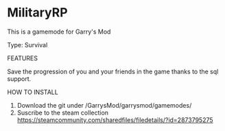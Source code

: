 # MilitaryRP

This is a gamemode for Garry's Mod

Type: Survival

FEATURES

Save the progression of you and your friends in the game thanks to the sql support.

HOW TO INSTALL

1. Download the git under <steam library>/GarrysMod/garrysmod/gamemodes/
2. Suscribe to the steam collection https://steamcommunity.com/sharedfiles/filedetails/?id=2873795275
